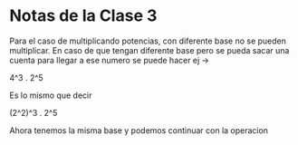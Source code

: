 # Notas de la Clase 3

Para el caso de multiplicando potencias, con diferente base no se pueden multiplicar. En caso de que tengan diferente base pero se pueda sacar una cuenta para llegar a ese numero se puede hacer ej ->

4^3 . 2^5

Es lo mismo que decir

(2^2)^3 . 2^5

Ahora tenemos la misma base y podemos continuar con la operacion
